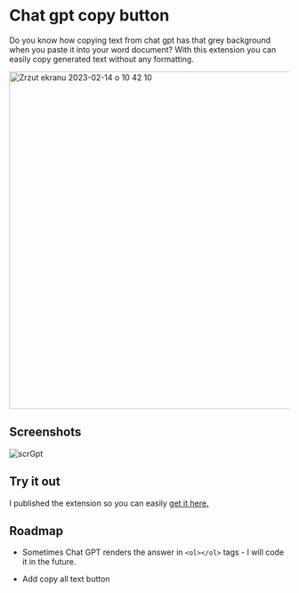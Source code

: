 
# Chat gpt copy button

Do you know how copying text from chat gpt has that grey background when you paste it into your word document? With this extension you can easily copy generated text without any formatting.

<img width="606" alt="Zrzut ekranu 2023-02-14 o 10 42 10" src="https://user-images.githubusercontent.com/79585523/218697973-a876b325-2040-4973-992c-4b737d204867.png">



## Screenshots
![scrGpt](https://user-images.githubusercontent.com/79585523/219018941-c35c9258-77d2-4126-b589-5fffa4ffe3ab.png)


## Try it out 
I published the extension so you can easily 
[get it here.](https://github.com/MarcinPestka/chatGPT-chrome-extension)


## Roadmap

- Sometimes Chat GPT renders the answer in ``<ol></ol>`` tags - I will code it in the future.

- Add copy all text button


